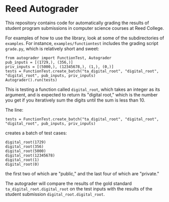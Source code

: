 # Reed Autograder

This repository contains code for automatically grading the results of
student program submissions in computer science courses at Reed College.

For examples of how to use the library, look at some of the subdirectories
of ```examples```. For instance, ```examples/functiontest``` includes the
grading script ```grade.py```, which is relatively short and sweet:

    from autograder import FunctionTest, Autograder
    pub_inputs = [(1729,), (356,)]
    priv_inputs = [(5000,), (12345678,), (1,), (0,)] 
    tests = FunctionTest.create_batch("ta_digital_root", "digital_root", "digital_root", pub_inputs, priv_inputs)
    Autograder().run(tests)
    
This is testing a function called ```digital_root```, which takes an integer
as its argument, and is expected to return its "digital root," which is the
number you get if you iteratively sum the digits until the sum is less than
10.

The line:

    tests = FunctionTest.create_batch("ta_digital_root", "digital_root", "digital_root", pub_inputs, priv_inputs)

creates a batch of test cases:

    digital_root(1729)
    digital_root(356)
    digital_root(5000)
    digital_root(12345678)
    digital_root(1)
    digital_root(0)
    
the first two of which are "public," and the last four of which are "private."

The autograder will compare the results of the gold standard ```ta_digital_root.digital_root```
on the test inputs with the results of the student submission ```digital_root.digital_root```.

